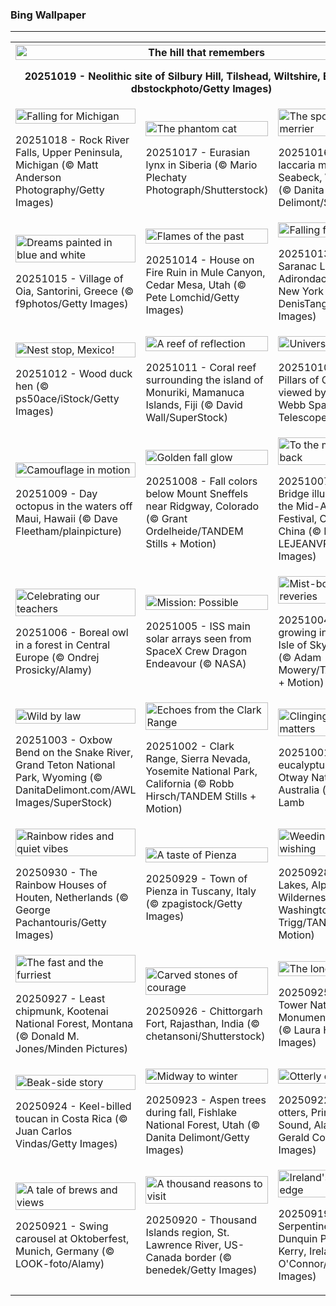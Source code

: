 <h3>
 Bing Wallpaper
</h3>
<hr/>
<table>
<tr>
<th colspan="3">
<img alt="The hill that remembers" src="https://www.bing.com/th?id=OHR.SilburyHill_EN-US2485144120_UHD.jpg&amp;rf=LaDigue_UHD.jpg&amp;pid=hp&amp;w=3840&amp;h=2160&amp;rs=1&amp;c=4" width="100%"/><p>20251019 - Neolithic site of Silbury Hill, Tilshead, Wiltshire, England (© dbstockphoto/Getty Images)</p></th>
</tr>
<tr>
<td><img alt="Falling for Michigan" src="https://www.bing.com/th?id=OHR.RockRiverFalls_EN-US2428797661_UHD.jpg&amp;rf=LaDigue_UHD.jpg&amp;pid=hp&amp;w=3840&amp;h=2160&amp;rs=1&amp;c=4" width="100%"/><p>20251018 - Rock River Falls, Upper Peninsula, Michigan (© Matt Anderson Photography/Getty Images)</p></td>
<td><img alt="The phantom cat" src="https://www.bing.com/th?id=OHR.SiberianLynx_EN-US0696336220_UHD.jpg&amp;rf=LaDigue_UHD.jpg&amp;pid=hp&amp;w=3840&amp;h=2160&amp;rs=1&amp;c=4" width="100%"/><p>20251017 - Eurasian lynx in Siberia (© Mario Plechaty Photograph/Shutterstock)</p></td>
<td><img alt="The spore the merrier" src="https://www.bing.com/th?id=OHR.AmethystLaccaria_EN-US0640413961_UHD.jpg&amp;rf=LaDigue_UHD.jpg&amp;pid=hp&amp;w=3840&amp;h=2160&amp;rs=1&amp;c=4" width="100%"/><p>20251016 - Amethyst laccaria mushrooms, Seabeck, Washington (© Danita Delimont/Shutterstock)</p></td>
</tr>
<tr>
<td><img alt="Dreams painted in blue and white" src="https://www.bing.com/th?id=OHR.OiaSantorini_EN-US0585833457_UHD.jpg&amp;rf=LaDigue_UHD.jpg&amp;pid=hp&amp;w=3840&amp;h=2160&amp;rs=1&amp;c=4" width="100%"/><p>20251015 - Village of Oia, Santorini, Greece (© f9photos/Getty Images)</p></td>
<td><img alt="Flames of the past" src="https://www.bing.com/th?id=OHR.MuleCanyon_EN-US0527899523_UHD.jpg&amp;rf=LaDigue_UHD.jpg&amp;pid=hp&amp;w=3840&amp;h=2160&amp;rs=1&amp;c=4" width="100%"/><p>20251014 - House on Fire Ruin in Mule Canyon, Cedar Mesa, Utah (© Pete Lomchid/Getty Images)</p></td>
<td><img alt="Falling for Saranac" src="https://www.bing.com/th?id=OHR.SaranacLake_EN-US0445660450_UHD.jpg&amp;rf=LaDigue_UHD.jpg&amp;pid=hp&amp;w=3840&amp;h=2160&amp;rs=1&amp;c=4" width="100%"/><p>20251013 - Village of Saranac Lake, Adirondack Mountains, New York (© DenisTangneyJr/Getty Images)</p></td>
</tr>
<tr>
<td><img alt="Nest stop, Mexico!" src="https://www.bing.com/th?id=OHR.WoodDuckHen_EN-US0382439406_UHD.jpg&amp;rf=LaDigue_UHD.jpg&amp;pid=hp&amp;w=3840&amp;h=2160&amp;rs=1&amp;c=4" width="100%"/><p>20251012 - Wood duck hen (© ps50ace/iStock/Getty Images)</p></td>
<td><img alt="A reef of reflection" src="https://www.bing.com/th?id=OHR.MonurikiFiji_EN-US0326449622_UHD.jpg&amp;rf=LaDigue_UHD.jpg&amp;pid=hp&amp;w=3840&amp;h=2160&amp;rs=1&amp;c=4" width="100%"/><p>20251011 - Coral reef surrounding the island of Monuriki, Mamanuca Islands, Fiji (© David Wall/SuperStock)</p></td>
<td><img alt="Universe in bloom" src="https://www.bing.com/th?id=OHR.WebbPillars_EN-US0251661895_UHD.jpg&amp;rf=LaDigue_UHD.jpg&amp;pid=hp&amp;w=3840&amp;h=2160&amp;rs=1&amp;c=4" width="100%"/><p>20251010 - The Pillars of Creation viewed by the James Webb Space Telescope (© NASA)</p></td>
</tr>
<tr>
<td><img alt="Camouflage in motion" src="https://www.bing.com/th?id=OHR.OctopusCyanea_EN-US0194861123_UHD.jpg&amp;rf=LaDigue_UHD.jpg&amp;pid=hp&amp;w=3840&amp;h=2160&amp;rs=1&amp;c=4" width="100%"/><p>20251009 - Day octopus in the waters off Maui, Hawaii (© Dave Fleetham/plainpicture)</p></td>
<td><img alt="Golden fall glow" src="https://www.bing.com/th?id=OHR.RidgwayAspens_EN-US0136548884_UHD.jpg&amp;rf=LaDigue_UHD.jpg&amp;pid=hp&amp;w=3840&amp;h=2160&amp;rs=1&amp;c=4" width="100%"/><p>20251008 - Fall colors below Mount Sneffels near Ridgway, Colorado (© Grant Ordelheide/TANDEM Stills + Motion)</p></td>
<td><img alt="To the moon and back" src="https://www.bing.com/th?id=OHR.AnshunBridge_EN-US0059795497_UHD.jpg&amp;rf=LaDigue_UHD.jpg&amp;pid=hp&amp;w=3840&amp;h=2160&amp;rs=1&amp;c=4" width="100%"/><p>20251007 - Anshun Bridge illuminated for the Mid-Autumn Festival, Chengdu, China (© Philippe LEJEANVRE/Getty Images)</p></td>
</tr>
<tr><td><img alt="Celebrating our teachers" src="https://www.bing.com/th?id=OHR.TeacherOwl_EN-US9991815804_UHD.jpg&amp;rf=LaDigue_UHD.jpg&amp;pid=hp&amp;w=3840&amp;h=2160&amp;rs=1&amp;c=4" width="100%"/><p>20251006 - Boreal owl in a forest in Central Europe (© Ondrej Prosicky/Alamy)</p></td><td><img alt="Mission: Possible" src="https://www.bing.com/th?id=OHR.DragonEndeavour_EN-US9321246369_UHD.jpg&amp;rf=LaDigue_UHD.jpg&amp;pid=hp&amp;w=3840&amp;h=2160&amp;rs=1&amp;c=4" width="100%"/><p>20251005 - ISS main solar arrays seen from SpaceX Crew Dragon Endeavour (© NASA)</p></td><td><img alt="Mist-bound reveries" src="https://www.bing.com/th?id=OHR.SkyeHeather_EN-US9221942108_UHD.jpg&amp;rf=LaDigue_UHD.jpg&amp;pid=hp&amp;w=3840&amp;h=2160&amp;rs=1&amp;c=4" width="100%"/><p>20251004 - Heather growing in Glen Brittle, Isle of Skye, Scotland (© Adam Mowery/TANDEM Stills + Motion)</p></td></tr><tr><td><img alt="Wild by law" src="https://www.bing.com/th?id=OHR.OxbowBend_EN-US8471628790_UHD.jpg&amp;rf=LaDigue_UHD.jpg&amp;pid=hp&amp;w=3840&amp;h=2160&amp;rs=1&amp;c=4" width="100%"/><p>20251003 - Oxbow Bend on the Snake River, Grand Teton National Park, Wyoming (© DanitaDelimont.com/AWL Images/SuperStock)</p></td><td><img alt="Echoes from the Clark Range" src="https://www.bing.com/th?id=OHR.YosemiteClark_EN-US8503376225_UHD.jpg&amp;rf=LaDigue_UHD.jpg&amp;pid=hp&amp;w=3840&amp;h=2160&amp;rs=1&amp;c=4" width="100%"/><p>20251002 - Clark Range, Sierra Nevada, Yosemite National Park, California (© Robb Hirsch/TANDEM Stills + Motion)</p></td><td><img alt="Clinging to what matters" src="https://www.bing.com/th?id=OHR.EucalyptusKoala_EN-US8743417111_UHD.jpg&amp;rf=LaDigue_UHD.jpg&amp;pid=hp&amp;w=3840&amp;h=2160&amp;rs=1&amp;c=4" width="100%"/><p>20251001 - Koala in a eucalyptus tree, Great Otway National Park, Australia (© Jamie Lamb</p></td></tr><tr><td><img alt="Rainbow rides and quiet vibes" src="https://www.bing.com/th?id=OHR.HoutenHouses_EN-US8966537355_UHD.jpg&amp;rf=LaDigue_UHD.jpg&amp;pid=hp&amp;w=3840&amp;h=2160&amp;rs=1&amp;c=4" width="100%"/><p>20250930 - The Rainbow Houses of Houten, Netherlands (© George Pachantouris/Getty Images)</p></td><td><img alt="A taste of Pienza" src="https://www.bing.com/th?id=OHR.PienzaItaly_EN-US8831227247_UHD.jpg&amp;rf=LaDigue_UHD.jpg&amp;pid=hp&amp;w=3840&amp;h=2160&amp;rs=1&amp;c=4" width="100%"/><p>20250929 - Town of Pienza in Tuscany, Italy (© zpagistock/Getty Images)</p></td><td><img alt="Weeding and wishing" src="https://www.bing.com/th?id=OHR.TankLakes_EN-US9278332978_UHD.jpg&amp;rf=LaDigue_UHD.jpg&amp;pid=hp&amp;w=3840&amp;h=2160&amp;rs=1&amp;c=4" width="100%"/><p>20250928 - Tank Lakes, Alpine Lakes Wilderness, Washington (© Austin Trigg/TANDEM Stills + Motion)</p></td></tr><tr><td><img alt="The fast and the furriest" src="https://www.bing.com/th?id=OHR.AutumnChipmunk_EN-US9248365602_UHD.jpg&amp;rf=LaDigue_UHD.jpg&amp;pid=hp&amp;w=3840&amp;h=2160&amp;rs=1&amp;c=4" width="100%"/><p>20250927 - Least chipmunk, Kootenai National Forest, Montana (© Donald M. Jones/Minden Pictures)</p></td><td><img alt="Carved stones of courage" src="https://www.bing.com/th?id=OHR.FortChittorgarh_EN-US9184486139_UHD.jpg&amp;rf=LaDigue_UHD.jpg&amp;pid=hp&amp;w=3840&amp;h=2160&amp;rs=1&amp;c=4" width="100%"/><p>20250926 - Chittorgarh Fort, Rajasthan, India (© chetansoni/Shutterstock)</p></td><td><img alt="The lonely giant" src="https://www.bing.com/th?id=OHR.BearLodge_EN-US9061134971_UHD.jpg&amp;rf=LaDigue_UHD.jpg&amp;pid=hp&amp;w=3840&amp;h=2160&amp;rs=1&amp;c=4" width="100%"/><p>20250925 - Devils Tower National Monument, Wyoming (© Laura Hedien/Getty Images)</p></td></tr><tr><td><img alt="Beak-side story" src="https://www.bing.com/th?id=OHR.ToucanForest_EN-US8319635845_UHD.jpg&amp;rf=LaDigue_UHD.jpg&amp;pid=hp&amp;w=3840&amp;h=2160&amp;rs=1&amp;c=4" width="100%"/><p>20250924 - Keel-billed toucan in Costa Rica (© Juan Carlos Vindas/Getty Images)</p></td><td><img alt="Midway to winter" src="https://www.bing.com/th?id=OHR.AspenEquinox_EN-US8237887036_UHD.jpg&amp;rf=LaDigue_UHD.jpg&amp;pid=hp&amp;w=3840&amp;h=2160&amp;rs=1&amp;c=4" width="100%"/><p>20250923 - Aspen trees during fall, Fishlake National Forest, Utah (© Danita Delimont/Getty Images)</p></td><td><img alt="Otterly cool" src="https://www.bing.com/th?id=OHR.IceOtters_EN-US7982442590_UHD.jpg&amp;rf=LaDigue_UHD.jpg&amp;pid=hp&amp;w=3840&amp;h=2160&amp;rs=1&amp;c=4" width="100%"/><p>20250922 - Sea otters, Prince William Sound, Alaska (© Gerald Corsi/Getty Images)</p></td></tr><tr><td><img alt="A tale of brews and views" src="https://www.bing.com/th?id=OHR.OktoberfestSwing_EN-US7916182497_UHD.jpg&amp;rf=LaDigue_UHD.jpg&amp;pid=hp&amp;w=3840&amp;h=2160&amp;rs=1&amp;c=4" width="100%"/><p>20250921 - Swing carousel at Oktoberfest, Munich, Germany (© LOOK-foto/Alamy)</p></td><td><img alt="A thousand reasons to visit" src="https://www.bing.com/th?id=OHR.ThousandIslands_EN-US7884567746_UHD.jpg&amp;rf=LaDigue_UHD.jpg&amp;pid=hp&amp;w=3840&amp;h=2160&amp;rs=1&amp;c=4" width="100%"/><p>20250920 - Thousand Islands region, St. Lawrence River, US-Canada border (© benedek/Getty Images)</p></td><td><img alt="Ireland's western edge" src="https://www.bing.com/th?id=OHR.DunquinIreland_EN-US9846056364_UHD.jpg&amp;rf=LaDigue_UHD.jpg&amp;pid=hp&amp;w=3840&amp;h=2160&amp;rs=1&amp;c=4" width="100%"/><p>20250919 - Serpentine stairs of Dunquin Pier, County Kerry, Ireland (© Hugh O'Connor/Getty Images)</p></td></tr></table>
